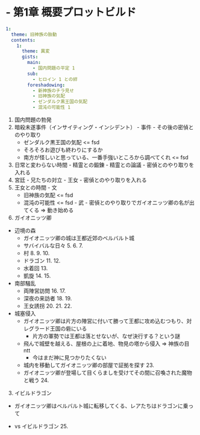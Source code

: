 # - 第1章 概要プロットビルド
``` yaml
1:
  theme: 旧神族の胎動
  contents:
    1:
      theme: 異変
      gists:
        main:
          - 国内問題の平定 1
        sub:
          - ヒロイン 1 との絆
        foreshadowing:
          - 新神族のチラ見せ
          - 旧神族の気配
          - ゼンダルク黒王国の気配
          - 混沌の可能性 1
```
1. 国内問題の勃発
  1. 暗殺未遂事件（インサイティング・インシデント）
    - 事件
    - その後の密偵とのやり取り
      - ゼンダルク黒王国の気配 <= fsd
      - そろそろお遊びも終わりにするか
      - 南方が怪しいと思っている、一番手強いところから調べてくれ <= fsd
  2. 日常と変わらない時間
    - 精霊との鍛錬
    - 精霊との論議
    - 密偵とのやり取りを入れる
  3. 宮廷
    - 兄たちの対立
    - 王女
    - 密偵とのやり取りを入れる
  4. 王女との時間
    - 文
      - 旧神族の気配 <= fsd
      - 混沌の可能性 <= fsd
    - 武
    - 密偵とのやり取りでガイオニッツ卿の名が出てくる => 動き始める
2. ガイオニッツ卿
  - 辺境の森
    + ガイオニッツ卿の城は王都近郊のベルバルト城
    - サバイバルな日々
      5. 
      6. 
      7. 
    - 村
      8. 
      9. 
      10. 
    - ドラゴン
      11. 
      12. 
    - 水着回
      13. 
    - 凱旋
      14. 
      15. 
  - 南部騒乱
    - 両陣営訪問
      16. 
      17. 
    - 深夜の来訪者
      18. 
      19. 
    - 王女誘拐
      20. 
      21. 
      22. 
  - 城塞侵入
    + ガイオニッツ卿は片方の陣営に付いて勝って王都に攻め込むつもり、対レグラード王国の砦にいる
      + 片方の軍勢では王都は落とせないが、なぜ決行する？という謎
    + 飛んで城壁を越える、屋根の上に着地、物見の塔から侵入 => 神族の目ntt
      + 今はまだ神に見つかりたくない
    - 城内を移動してガイオニッツ卿の部屋で証拠を探す
      23. 
    - ガイオニッツ卿が登場して目くらましを受けてその間に召喚された魔物と戦う
      24. 
3. イビルドラゴン
  + ガイオニッツ卿はベルバルト城に転移してくる、レアたちはドラゴンに乗って
  - vs イビルドラゴン
    25. 
